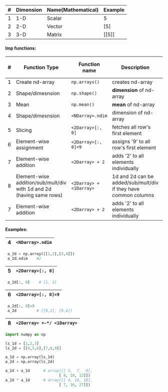 |# | Dimension             | Name(Mathematical)             | Example    | 
|--| --------------------- | ------------------------------ |------------|
|1 | 1-D                   |  Scalar                        | 5          |
|2 | 2-D                   |  Vector                        | [5]        |
|3 | 3-D                   |  Matrix                        | [[5]]      |


#### Imp functions:
|# | Function Type         | Function name                  | Description                     | Example below (y/n)         |
|--| --------------------- | ------------------------------ |---------------------------------|-----------------------------|
|1 | Create nd-array       |  `np.arrays()`                 | creates nd-array                |n|
|2 | Shape/dimesnsion      |  `np.shape()`                  | **dimension** of nd-array       |n|
|3 | Mean                  |  `np.mean()`                   | **mean** of nd-array            |n|
|4 | Shape/dimesnsion      |  `<NDarray>.ndim`              | dimension of nd-array           |y|
|5 | Slicing               |  `<2Darray>[:, 0]`             | fetches all row's first element     |y|
|6 | Element-wise assignment|  `<2Darray>[:, 0]=9`          | assigns '9' to all row's first element     |y|
|7 | Element-wise addition |  `<2Darray> + 2`               | adds '2' to all elements individually     |y|
|8 | Element-wise addition/sub/mult/div with 1d and 2d (having same rows) |  `<2Darray> + <1Darray>`     | 1d and 2d can be added/sub/mult/div if they have common columns |y|
|7 | Element-wise addition |  `<2Darray> + 2`               | adds '2' to all elements individually     |y|


#### Examples:
|4 | `<NDarray>.ndim`      |
|--| --------------------- |
```python
 a_2d = np.array([[1,2],[3,4]])
 a_2d.ndim    #2
```
|5 | `<2Darray>[:, 0]`     |
|--| --------------------- |
```python
 a_2d[:, 0]    # [1, 3]
```
|6 | `<2Darray>[:, 0]=9`     |
|--| --------------------- |
```python
 a_2d[:, 0]=9
 a_2d         # [[9,2], [9,4]]
```
|8 | `<2Darray> +-*/ <1Darray>`     |
|--| --------------------- |
```python
import numpy as np

ls_1d = [1,2,3]
ls_2d = [[4,5,6],[7,8,9]]

a_1d = np.array(ls_1d)
a_2d = np.array(ls_2d)

a_2d + a_1d      # array([[ 5,  7,  9],
                        [ 8, 10, 12]])
a_2d * a_1d      # array([[ 4, 10, 18],
                        [ 7, 16, 27]])
```




